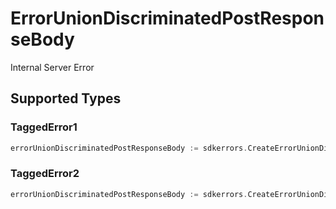 # ErrorUnionDiscriminatedPostResponseBody

Internal Server Error


## Supported Types

### TaggedError1

```go
errorUnionDiscriminatedPostResponseBody := sdkerrors.CreateErrorUnionDiscriminatedPostResponseBodyTag1(shared.TaggedError1{/* values here */})
```

### TaggedError2

```go
errorUnionDiscriminatedPostResponseBody := sdkerrors.CreateErrorUnionDiscriminatedPostResponseBodyTag2(shared.TaggedError2{/* values here */})
```

